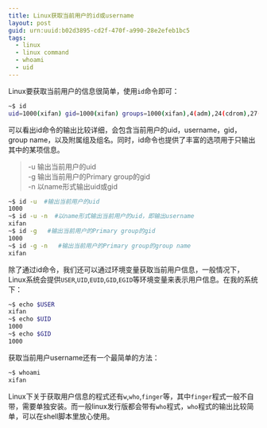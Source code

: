 ```yaml
---
title: Linux获取当前用户的id或username
layout: post
guid: urn:uuid:b02d3895-cd2f-470f-a990-28e2efeb1bc5
tags:
  - linux
  - linux command
  - whoami
  - uid
---
```


Linux要获取当前用户的信息很简单，使用`id`命令即可：

```bash
~$ id
uid=1000(xifan) gid=1000(xifan) groups=1000(xifan),4(adm),24(cdrom),27(sudo),30(dip),46(plugdev),108(lpadmin),124(sambashare)
```

可以看出id命令的输出比较详细，会包含当前用户的uid，username，gid，group name，以及附属组及组名。同时，id命令也提供了丰富的选项用于只输出其中的某项信息。

> -u 输出当前用户的uid  
> -g 输出当前用户的Primary group的gid  
> -n 以name形式输出uid或gid  

```bash
~$ id -u  #输出当前用户的uid
1000
~$ id -u -n  #以name形式输出当前用户的uid，即输出username
xifan
~$ id -g   #输出当前用户的Primary group的gid
1000
~$ id -g -n   #输出当前用户的Primary group的group name
xifan
```

除了通过id命令，我们还可以通过环境变量获取当前用户信息，一般情况下，Linux系统会提供`USER`,`UID`,`EUID`,`GID`,`EGID`等环境变量来表示用户信息。在我的系统下：

```bash
~$ echo $USER
xifan
~$ echo $UID
1000
~$ echo $GID
1000
```

获取当前用户username还有一个最简单的方法：

```bash
~$ whoami
xifan
```

Linux下关于获取用户信息的程式还有`w`,`who`,`finger`等，其中`finger`程式一般不自带，需要单独安装。而一般linux发行版都会带有`who`程式，`who`程式的输出比较简单，可以在shell脚本里放心使用。
